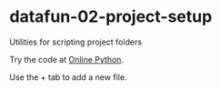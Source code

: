 # datafun-02-project-setup
Utilities for scripting project folders

Try the code at [Online Python](https://www.online-python.com).

Use the + tab to add a new file. 
